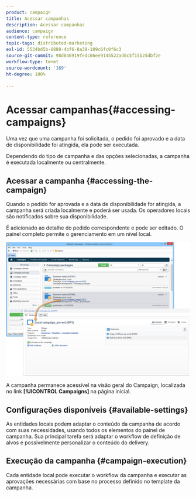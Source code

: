 ```yaml
---
product: campaign
title: Acessar campanhas
description: Acessar campanhas
audience: campaign
content-type: reference
topic-tags: distributed-marketing
exl-id: 5534bd5b-6888-4bf6-8a39-109c6fc0f6c3
source-git-commit: 98d646919fedc66ee9145522ad0c5f15b25dbf2e
workflow-type: tm+mt
source-wordcount: '169'
ht-degree: 100%

---
```


# Acessar campanhas{#accessing-campaigns}

Uma vez que uma campanha foi solicitada, o pedido foi aprovado e a data de disponibilidade foi atingida, ela pode ser executada.

Dependendo do tipo de campanha e das opções selecionadas, a campanha é executada localmente ou centralmente.

## Acessar a campanha {#accessing-the-campaign}

Quando o pedido for aprovada e a data de disponibilidade for atingida, a campanha será criada localmente e poderá ser usada. Os operadores locais são notificados sobre sua disponibilidade.

É adicionado ao detalhe do pedido correspondente e pode ser editado. O painel completo permite o gerenciamento em um nível local.

![](assets/mkg_dist_local_op_edit_new_op1.png)

A campanha permanece acessível na visão geral do Campaign, localizada no link **[!UICONTROL Campaigns]** na página inicial.

## Configurações disponíveis {#available-settings}

As entidades locais podem adaptar o conteúdo da campanha de acordo com suas necessidades, usando todos os elementos do painel de campanha. Sua principal tarefa será adaptar o workflow de definição de alvos e possivelmente personalizar o conteúdo do delivery.

## Execução da campanha {#campaign-execution}

Cada entidade local pode executar o workflow da campanha e executar as aprovações necessárias com base no processo definido no template da campanha.
